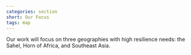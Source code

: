 ```yaml
---
categories: section
short: Our Focus
tags: map
---
```

Our work will focus on three geographies with high resilience needs: the Sahel, Horn of Africa, and Southeast Asia.

